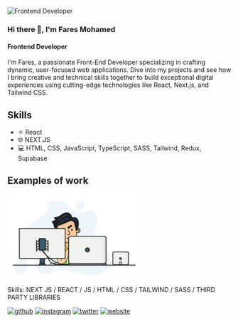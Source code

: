 ![Frontend Developer](https://media.licdn.com/dms/image/v2/D4D16AQFxf6HZpI_cNg/profile-displaybackgroundimage-shrink_350_1400/profile-displaybackgroundimage-shrink_350_1400/0/1688865753220?e=1732147200&v=beta&t=yFS93M7kpU9tWVXqB44c611KsVpxNNc9o5HqmzN8hYc)

### Hi there 👋, I'm Fares Mohamed
#### Frontend Developer

I'm Fares, a passionate Front-End Developer specializing in crafting dynamic, user-focused web applications. Dive into my projects and see how I bring creative and technical skills together to build exceptional digital experiences using cutting-edge technologies like React, Next.js, and Tailwind CSS.

## Skills
* ⚛️ React
* 🌐 NEXT.JS
* 💻 HTML, CSS, JavaScript, TypeScript, SASS, Tailwind, Redux, Supabase

## Examples of work
<img src="https://github.com/FaresMo2/FaresMo2/blob/main/1679083748046.gif" width="300" />


Skills: NEXT JS / REACT / JS / HTML / CSS / TAILWIND / SASS / THIRD PARTY LIBRARIES


[<img src='https://cdn.jsdelivr.net/npm/simple-icons@3.0.1/icons/github.svg' alt='github' height='40'>](https://github.com/FaresMo2)  [<img src='https://cdn.jsdelivr.net/npm/simple-icons@3.0.1/icons/instagram.svg' alt='instagram' height='40'>](https://www.instagram.com/fares_m7md2/)  [<img src='https://cdn.jsdelivr.net/npm/simple-icons@3.0.1/icons/twitter.svg' alt='twitter' height='40'>](https://twitter.com/Faresmo221)  [<img src='https://cdn.jsdelivr.net/npm/simple-icons@3.0.1/icons/icloud.svg' alt='website' height='40'>](https://ww25.your-portfolio-link.com/?subid1=20240917-0757-090a-bef7-0ee80304bda0)  

